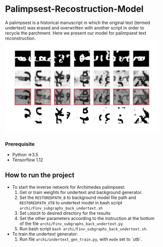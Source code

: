 # Palimpsest-Recostruction-Model
A palimpsest is a historical manuscript in which the original text (termed undertext) was erased and overwritten with another script in order to recycle the parchment. Here we present our model for palimpsest text reconstruction. 
![Results of Archimedes palimpsest reconstruction](/images/generated_archi.png)
### Prerequisite
* Python =\>3.5
* Tensorflow 1.12

## How to run the project 
- To start the inverse network for Archimedes palimpsest:
	1) Get or train weights for undertext and background generator.
	2) Set the `RESTOREDPATH_B` to background model file path and `RESTOREDPATH_UTB` to undertext model in bash script `archi/Finv_subgraphs_back_undertext.sh`  
	3) Set `LOGDIR` to desired directory for the results
	4) Set the other parameters according to the instruction at the bottom of the file `archi/Finv_subgraphs_back_undertext.py` 
	5) Run bash script `bash archi/Finv_subgraphs_back_undertext.sh`.
- To train the undertext generator:
	1) Run file `archi/undertext_gen_train.py`, with `mode` set to \`utb`.